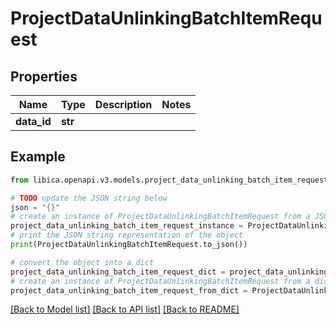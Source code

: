 # ProjectDataUnlinkingBatchItemRequest


## Properties

Name | Type | Description | Notes
------------ | ------------- | ------------- | -------------
**data_id** | **str** |  | 

## Example

```python
from libica.openapi.v3.models.project_data_unlinking_batch_item_request import ProjectDataUnlinkingBatchItemRequest

# TODO update the JSON string below
json = "{}"
# create an instance of ProjectDataUnlinkingBatchItemRequest from a JSON string
project_data_unlinking_batch_item_request_instance = ProjectDataUnlinkingBatchItemRequest.from_json(json)
# print the JSON string representation of the object
print(ProjectDataUnlinkingBatchItemRequest.to_json())

# convert the object into a dict
project_data_unlinking_batch_item_request_dict = project_data_unlinking_batch_item_request_instance.to_dict()
# create an instance of ProjectDataUnlinkingBatchItemRequest from a dict
project_data_unlinking_batch_item_request_from_dict = ProjectDataUnlinkingBatchItemRequest.from_dict(project_data_unlinking_batch_item_request_dict)
```
[[Back to Model list]](../README.md#documentation-for-models) [[Back to API list]](../README.md#documentation-for-api-endpoints) [[Back to README]](../README.md)


